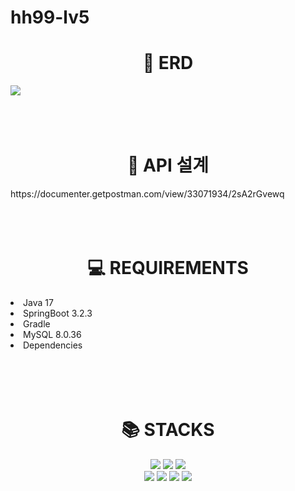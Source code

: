 # hh99-lv5

<div align=center><h1>📌 ERD</h1></div>
 <img src="https://github.com/Song-dyong/lv5/assets/71509516/9fc3505b-33b8-42fc-ac86-cf26d4cb184c"> 
<br><br><br><br>

<div align=center><h1>📌 API 설계</h1></div>
https://documenter.getpostman.com/view/33071934/2sA2rGvewq
<br><br><br><br>

<div align=center><h1>💻 REQUIREMENTS</h1></div>
<li>Java 17</li>
<li>SpringBoot 3.2.3</li>
<li>Gradle</li>
<li>MySQL 8.0.36</li>
<li>Dependencies</li>
<br><br><br><br>

<div align=center><h1>📚 STACKS</h1></div>
<div align=center> 
  <img src="https://img.shields.io/badge/java-007396?style=for-the-badge&logo=java&logoColor=white">
  <img src="https://img.shields.io/badge/spring-6DB33F?style=for-the-badge&logo=spring&logoColor=white"> 
  <img src="https://img.shields.io/badge/springboot-6DB33F?style=for-the-badge&logo=springboot&logoColor=white">
  <br>
  <img src="https://img.shields.io/badge/github-181717?style=for-the-badge&logo=github&logoColor=white">
  <img src="https://img.shields.io/badge/git-F05032?style=for-the-badge&logo=git&logoColor=white">
  <img src="https://img.shields.io/badge/gradle-02303A?style=for-the-badge&logo=gradle&logoColor=white">
  <img src="https://img.shields.io/badge/mysql-4479A1?style=for-the-badge&logo=mysql&logoColor=white">
</div>
